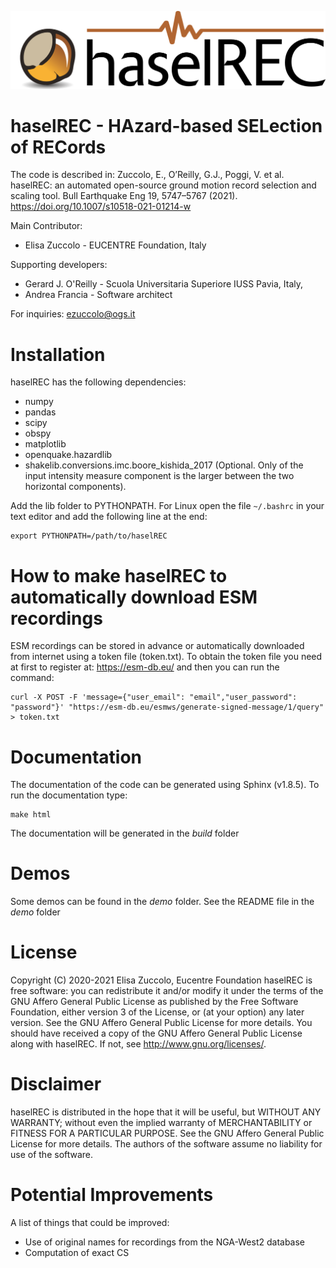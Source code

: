 ![haselREC Logo](docs/logo.png)

# haselREC - HAzard-based SELection of RECords

The code is described in:
Zuccolo, E., O’Reilly, G.J., Poggi, V. et al. haselREC: an automated open-source ground motion record selection and scaling tool. Bull Earthquake Eng 19, 5747–5767 (2021). https://doi.org/10.1007/s10518-021-01214-w

Main Contributor:
* Elisa Zuccolo - EUCENTRE Foundation, Italy 

Supporting developers:
* Gerard J. O'Reilly - Scuola Universitaria Superiore IUSS Pavia, Italy, 
* Andrea Francia - Software architect

For inquiries: ezuccolo@ogs.it


# Installation
haselREC has the following dependencies:

 * numpy
 * pandas
 * scipy
 * obspy
 * matplotlib
 * openquake.hazardlib
 * shakelib.conversions.imc.boore_kishida_2017 (Optional. Only of the input 
 intensity measure component is the larger between the two horizontal 
 components).

Add the lib folder to PYTHONPATH. For Linux open the file `~/.bashrc` in your 
text editor and add the following line at the end:
```
export PYTHONPATH=/path/to/haselREC
```

# How to make haselREC to automatically download ESM recordings
ESM recordings can be stored in advance or automatically downloaded from 
internet using a token file (token.txt). To obtain the token file you need 
at first to register at: https://esm-db.eu/ and then you can run the command:

```
curl -X POST -F 'message={"user_email": "email","user_password": "password"}' "https://esm-db.eu/esmws/generate-signed-message/1/query" > token.txt
```

# Documentation
The documentation of the code can be generated using Sphinx (v1.8.5).
To run the documentation type:
```
make html
```
The documentation will be generated in the *build* folder

# Demos
Some demos can be found in the *demo* folder. See the README file in the *demo*
folder

# License
Copyright (C) 2020-2021 Elisa Zuccolo, Eucentre Foundation
haselREC is free software: you can redistribute it and/or modify it under the 
terms of the GNU Affero General Public License as published by the Free Software
Foundation, either version 3 of the License, or (at your option) any later 
version. See the GNU Affero General Public License for more details. You should
have received a copy of the GNU Affero General Public  License along with 
haselREC. If not, see <http://www.gnu.org/licenses/>.

# Disclaimer
haselREC is distributed in the hope that it will be useful, but WITHOUT ANY 
WARRANTY; without even the implied warranty of MERCHANTABILITY or FITNESS FOR A
PARTICULAR PURPOSE. See the GNU Affero General Public License for more details.
The authors of the software assume no liability for use of the software.

# Potential Improvements
A list of things that could be improved:
* Use of original names for recordings from the NGA-West2 database 
* Computation of exact CS 
